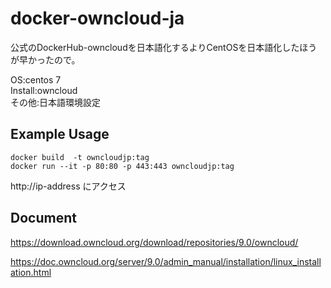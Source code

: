 # docker-owncloud-ja

公式のDockerHub-owncloudを日本語化するよりCentOSを日本語化したほうが早かったので。

OS:centos 7  
Install:owncloud  
その他:日本語環境設定

## Example Usage
    docker build  -t owncloudjp:tag
    docker run --it -p 80:80 -p 443:443 owncloudjp:tag

http://ip-address  にアクセス


## Document

https://download.owncloud.org/download/repositories/9.0/owncloud/

https://doc.owncloud.org/server/9.0/admin_manual/installation/linux_installation.html